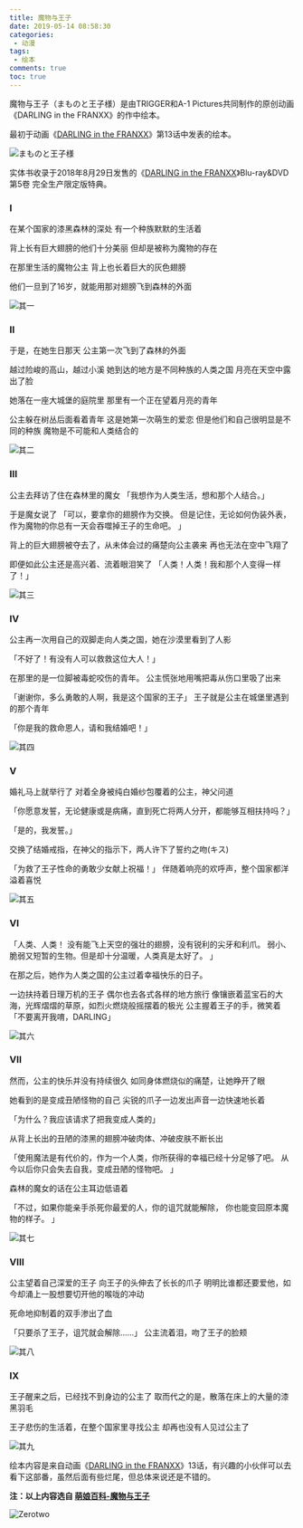 ```yaml
---
title: 魔物与王子
date: 2019-05-14 08:58:30
categories:
 - 动漫
tags:
 - 绘本
comments: true
toc: true
---
```


魔物与王子（まものと王子様）是由TRIGGER和A-1 Pictures共同制作的原创动画《DARLING in the FRANXX》的作中绘本。

最初于动画《[DARLING in the FRANXX](https://zh.moegirl.org/DARLING_in_the_FRANXX "DARLING in the FRANXX")》第13话中发表的绘本。

![まものと王子様](https://i.loli.net/2019/07/13/5d296e1f2d46999365.png)

实体书收录于2018年8月29日发售的《[DARLING in the FRANXX](https://zh.moegirl.org/DARLING_in_the_FRANXX "DARLING in the FRANXX")》Blu-ray&DVD第5卷 完全生产限定版特典。

<!--more-->

### Ⅰ

在某个国家的漆黑森林的深处
有一个种族默默的生活着

背上长有巨大翅膀的他们十分美丽
但却是被称为魔物的存在

在那里生活的魔物公主
背上也长着巨大的灰色翅膀

他们一旦到了16岁，就能用那对翅膀飞到森林的外面

![其一](https://i.loli.net/2019/07/13/5d296d4f2167241821.jpg)


### Ⅱ

于是，在她生日那天
公主第一次飞到了森林的外面

越过险峻的高山，越过小溪
她到达的地方是不同种族的人类之国
月亮在天空中露出了脸

她落在一座大城堡的庭院里
那里有一个正在望着月亮的青年

公主躲在树丛后面看着青年
这是她第一次萌生的爱恋
但是他们和自己很明显是不同的种族
魔物是不可能和人类结合的

![其二](https://i.loli.net/2019/07/13/5d296d570fc4488645.jpg)

### Ⅲ

公主去拜访了住在森林里的魔女
「我想作为人类生活，想和那个人结合。」

于是魔女说了
「可以，要拿你的翅膀作为交换。
但是记住，无论如何伪装外表，
作为魔物的你总有一天会吞噬掉王子的生命吧。 」

背上的巨大翅膀被夺去了，从未体会过的痛楚向公主袭来
再也无法在空中飞翔了

即便如此公主还是高兴着、流着眼泪笑了
「人类！人类！我和那个人变得一样了！」

![其三](https://i.loli.net/2019/07/13/5d296d5fda27940188.jpg)

<!--more-->

### Ⅳ

公主再一次用自己的双脚走向人类之国，她在沙漠里看到了人影

「不好了！有没有人可以救救这位大人！」

在那里的是一位脚被毒蛇咬伤的青年。
公主慌张地用嘴把毒从伤口里吸了出来

「谢谢你，多么勇敢的人啊，我是这个国家的王子」
王子就是公主在城堡里遇到的那个青年

「你是我的救命恩人，请和我结婚吧！」

![其四](https://i.loli.net/2019/07/13/5d296d65ef9d268221.jpg)

### Ⅴ

婚礼马上就举行了
对着全身被纯白婚纱包覆着的公主，神父问道

「你愿意发誓，无论健康或是病痛，直到死亡将两人分开，都能够互相扶持吗？」

「是的，我发誓。」

交换了结婚戒指，在神父的指示下，两人许下了誓约之吻(キス)

「为救了王子性命的勇敢少女献上祝福！」
伴随着响亮的欢呼声，整个国家都洋溢着喜悦

![其五](https://i.loli.net/2019/07/13/5d296e635c4ee64201.jpg)

### Ⅵ

「人类、人类！
没有能飞上天空的强壮的翅膀，没有锐利的尖牙和利爪。
弱小、脆弱又短暂的生物。但是却十分温暖，人类真是太好了。 」

在那之后，她作为人类之国的公主过着幸福快乐的日子。

一边扶持着日理万机的王子
偶尔也去各式各样的地方旅行
像镶嵌着蓝宝石的大海，光辉熠熠的草原，如烈火燃烧般摇摆着的极光
公主握着王子的手，微笑着
「不要离开我唷，DARLING」

![其六](https://i.loli.net/2019/07/13/5d296dfa5ff0790430.jpg)

### Ⅶ

然而，公主的快乐并没有持续很久
如同身体燃烧似的痛楚，让她睁开了眼

她看到的是变成丑陋怪物的自己
尖锐的爪子一边发出声音一边快速地长着

「为什么？我应该请求了把我变成人类的」

从背上长出的丑陋的漆黑的翅膀冲破肉体、冲破皮肤不断长出

「使用魔法是有代价的，作为一个人类，你所获得的幸福已经十分足够了吧。
从今以后你只会失去自我，变成丑陋的怪物吧。 」

森林的魔女的话在公主耳边低语着

「不过，如果你能亲手杀死你最爱的人，你的诅咒就能解除，
你也能变回原本魔物的样子。 」

![其七](https://i.loli.net/2019/07/13/5d296dffd95d136183.jpg)

### Ⅷ

公主望着自己深爱的王子
向王子的头伸去了长长的爪子
明明比谁都还要爱他，如今却涌上一股想要切开他的喉咙的冲动

死命地抑制着的双手渗出了血

「只要杀了王子，诅咒就会解除……」
公主流着泪，吻了王子的脸颊

![其八](https://i.loli.net/2019/07/13/5d296e09e618793280.jpg)

### Ⅸ

王子醒来之后，已经找不到身边的公主了
取而代之的是，散落在床上的大量的漆黑羽毛

王子悲伤的生活着，在整个国家里寻找公主
却再也没有人见过公主了

![其九](https://i.loli.net/2019/07/13/5d296e899d7a224536.jpg)

绘本内容是来自动画《[DARLING in the FRANXX](https://zh.moegirl.org/DARLING_in_the_FRANXX)》13话，有兴趣的小伙伴可以去看下这部番，虽然后面有些烂尾，但总体来说还是不错的。

**注：以上内容选自 [萌娘百科-魔物与王子](https://zh.moegirl.org/%E9%AD%94%E7%89%A9%E4%B8%8E%E7%8E%8B%E5%AD%90)**

![Zerotwo](https://i.loli.net/2019/07/13/5d296f70e04ec64976.jpg)
